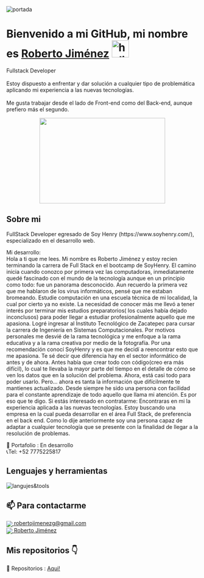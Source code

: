 

![portada](https://res.cloudinary.com/ddl3snuoe/image/upload/v1667886604/nodeReact_xvswk3.png)

# **Bienvenido a mi GitHub, mi nombre es [Roberto Jiménez](https://www.linkedin.com/in/roberto-jimenez73/)** <img width="45" src="https://user-images.githubusercontent.com/76783198/182454378-115c3a2e-50cc-490e-85f0-fbdfab7f36ba.gif" alt="holis">

Fullstack Developer<br><br>
Estoy dispuesto a enfrentar y dar solución a cualquier tipo de problemática aplicando mi
experiencia a las nuevas tecnologías.
<br><br>
Me gusta trabajar desde el lado de Front-end como del Back-end, aunque prefiero más el segundo.<br>
<div align="center" >
      <img align="center" src="https://res.cloudinary.com/ddl3snuoe/image/upload/v1667887403/mobile-gif_m7gfon.gif" width="330" height="225"  />
</div> 


## Sobre mi 

<p>
FullStack Developer egresado de Soy Henry (https://www.soyhenry.com/), especializado en el desarrollo web.

Mi desarrollo: <br>
Hola a ti que me lees. Mi nombre es Roberto Jiménez y estoy recien terminando la carrera de Full Stack en el bootcamp de SoyHenry.
El camino inicia cuando conozco por primera vez las computadoras, inmediatamente quedé fascinado con el mundo de la tecnología aunque en un principio como todo: fue un panorama desconocido. Aun recuerdo la primera vez que me hablaron de los virus informáticos, pensé que me estaban bromeando.
Estudie computación en una escuela técnica de mi localidad, la cual por cierto ya no existe. La necesidad de conocer más me llevó a tener interés por terminar mis estudios preparatorios( los cuales había dejado inconclusos) para poder llegar a estudiar profesionalmente aquello que me apasiona. Logré ingresar al Instituto Tecnológico de Zacatepec para cursar la carrera de Ingeniería en Sistemas Computacionales.
Por motivos personales me desvié de la rama tecnológica y me enfoque a la rama educativa y a la rama creativa por medio de la fotografía. Por una recomendación conocí SoyHenry y es que me decidí a reencontrar esto que me apasiona. Te sé decir que diferencia hay en el sector informático de antes y de ahora. Antes había que crear todo con código(creo era más difícil), lo cual te llevaba la mayor parte del tiempo en el detalle de cómo se ven los datos que en la solución del problema. Ahora, está casi todo para poder usarlo. Pero... ahora es tanta la información que difícilmente te mantienes actualizado.
Desde siempre he sido una persona con facilidad para el constante aprendizaje de todo aquello que llama mi atención.
Es por eso que te digo. Si estás interesado en contratarme: Encontraras en mi la experiencia aplicada a las nuevas tecnologías.
Estoy buscando una empresa en la cual pueda desarrollar en el área Full Stack, de preferencia en el back end.
Como lo dije anteriormente soy una persona capaz de adaptar a cualquier tecnología que se presente con la finalidad de llegar a la resolución de problemas.
 <br>

💼 Portafolio : En desarrollo <br>
📞Tel: +52 7775225817
<p/>

## Lenguajes y herramientas
![langujes&tools](https://user-images.githubusercontent.com/76783198/182465347-06d45139-1931-4a88-b81a-a6861070c02a.svg)


## 📫 Para contactarme 

<p>
    <a href="https://robertojimenezg@gmail.com">
      <img align="center" src="https://user-images.githubusercontent.com/76783198/182482940-c4a2a044-de93-4450-b354-9628cbb175c9.svg"/>
      robertojimenezg@gmail.com
    </a>    
    <br>
    <a href="https://www.linkedin.com/in/roberto-jimenez73/">
      <img align="center" src="https://user-images.githubusercontent.com/76783198/182481396-19c89e94-f3ba-4e33-9df4-f5b7a094cf8f.svg"/>
      Roberto Jiménez
    </a>
<p/>

## Mis repositorios 👇

<p>

📂 Repositorios : <a href="https://github.com/rjimenezg73?tab=repositories" about="_blank">Aqui!<a/>

<p/>
